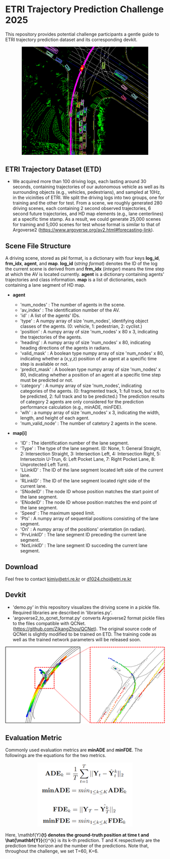 # ETRI Trajectory Prediction Challenge 2025

This repository provides potential challenge participants a gentle guide to ETRI trajectory prediction dataset and its corresponding devkit.

<p align="center">
  <img src="IMG/ETD.png" alt="ETD" width="400"/>
</p>

## ETRI Trajectory Dataset (ETD)
 
+ We acquired more than 100 driving logs, each lasting around 30 seconds, containing trajectories of our autonomous vehicle as well as its surrounding objects (e.g., vehicles, pedestrians), and sampled at 10Hz, in the vicinities of ETRI. We split the driving logs into two groups, one for training and the other for test. From a scene, we roughly generated 280 driving scenes, each containing 2 second observed trajectories, 6 second future trajectories, and HD map elements (e.g., lane centerlines) at a specific time stamp. As a result, we could generate 25,000 scenes for training and 5,000 scenes for test whose format is similar to that of Argoverse2 (https://www.argoverse.org/av2.html#forecasting-link). 

## Scene File Structure

A driving scene, stored as pkl format, is a dictionary with four keys **log_id**, **frm_idx**, **agent**, and **map**. **log_id** (_string format_) denotes the ID of the log the current scene is derived from and **frm_idx** (_integer_) means the time step at which the AV is located currently. **agent** is a dictionary containing agents' trajectories and class information. **map** is a list of dictionaries, each containing a lane segment of HD map.

+ **agent**
    * 'num_nodes' : The number of agents in the scene.
    * 'av_index' : The identification number of the AV.
    * 'id' : A list of the agents' IDs.
    * 'type' : A numpy array of size 'num_nodes', identifying object classes of the agents. (0: vehicle, 1: pedestrian, 2: cyclist.)
    * 'position' : A numpy array of size 'num_nodes' x 80 x 3, indicating the trajectories of the agents.
    * 'heading' : A numpy array of size 'num_nodes' x 80, indicating heading directions of the agents in radians.
    * 'valid_mask' : A boolean type numpy array of size 'num_nodes' x 80, indicating whether a (x,y,z) position of an agent at a specific time step is available or not.
    * 'predict_mask' : A boolean type numpy array of size 'num_nodes' x 80, indicating whether a position of an agent at a specific time step must be predicted or not.
    * 'category' : A numpy array of size 'num_nodes', indicating categories of the agents. (0: fragmented track, 1: full track, but not to be predicted, 2: full track and to be predicted.) The prediction results of category 2 agents are only considered for the prediction performance calculation (e.g., minADE, minFDE).
    * 'wlh' : a numpy array of size 'num_nodes' x 3, indicating the width, length, and height of each agent.
    * 'num_valid_node' : The number of catetory 2 agents in the scene.

+ **map[i]**
    * 'ID' : The identification number of the lane segment.
    * 'Type' : The type of the lane segment. (0: None, 1: General Straight, 2: Intersection Straight, 3: Intersection Left, 4: Intersection Right, 5: Intersectoin U-Trun, 6: Left Pocket Lane, 7: Right Pocket Lane, 8: Unprotected Left Turn).
    * 'LLinkID' : The ID of the lane segment located left side of the current lane.
    * 'RLinkID' : The ID of the lane segment located right side of the current lane.
    * 'SNodeID' : The node ID whose position matches the start point of the lane segment.
    * 'ENodeID' : The node ID whose position matches the end point of the lane segment.
    * 'Speed' : The maximum speed limit.
    * 'Pts' : A numpy array of sequential positions consisting of the lane segment.
    * 'Ori' : A numpy array of the positions' orientation (in radian).
    * 'PrvLinkID' : The lane segment ID preceding the current lane segment.
    * 'NxtLinkID' : The lane segment ID succeding the current lane segment.

## Download
Feel free to contact kimjy@etri.re.kr or d1024.choi@etri.re.kr

## Devkit
+ 'demo.py' in this repository visualizes the driving scene in a pickle file. Required libraries are described in 'libraries.py'.
+ 'argoverse2_to_qcnet_format.py' converts Argoverse2 format pickle files to the files compatible with QCNet. (https://github.com/ZikangZhou/QCNet). The original source code of QCNet is slightly modified to be trained on ETD. The training code as well as the trained network parameters will be released soon.


<p align="center">
  <img src="IMG/ETD_vis.png" alt="ETD_vis" width="600"/>
</p>

## Evaluation Metric
Commonly used evaluation metrics are **minADE** and **minFDE**. The followings are the equations for the two metrics.

<p align="center">
  <img src="IMG/Eval_metrics.png" alt="Eval_metrics" width="300"/>
</p>

Here, \mathbf{Y}__{t} denotes the ground-truth position at time t and \hat{\mathbf{Y}}__{t}^{k} is its k-th prediction. T and K respectively are the prediction time horizon and the number of the predictions. Note that, throughout the challenge, we set T=60, K=6.
